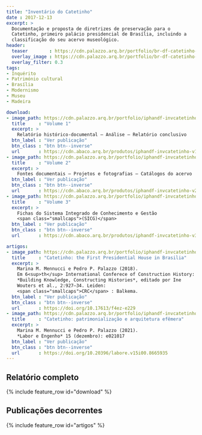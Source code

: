 ```yaml
---
title: "Inventário do Catetinho"
date : 2017-12-13
excerpt: >
  Documentação e proposta de diretrizes de preservação para o
  Catetinho, primeiro palácio presidencial de Brasília, incluindo a
  classificação do seu acervo museológico.
header:
  teaser        : https://cdn.palazzo.arq.br/portfolio/br-df-catetinho-ext-161029-pp-3099-teaser.jpg
  overlay_image : https://cdn.palazzo.arq.br/portfolio/br-df-catetinho-ext-161029-pp-3099.jpg
  overlay_filter: 0.3
tags:
- Inquérito
- Património cultural
- Brasília
- Modernismo
- Museu
- Madeira

download:
- image_path: https://cdn.palazzo.arq.br/portfolio/iphandf-invcatetinho-v1-teaser.jpg
  title     : "Volume 1"
  excerpt: >
    Relatório histórico-documental – Análise – Relatório conclusivo
  btn_label : "Ver publicação"
  btn_class : "btn btn--inverse"
  url       : https://cdn.abaco.arq.br/produtos/iphandf-invcatetinho-v1.pdf
- image_path: https://cdn.palazzo.arq.br/portfolio/iphandf-invcatetinho-v2-teaser.jpg
  title     : "Volume 2"
  excerpt: >
    Fontes documentais – Projetos e fotografias – Catálogos do acervo
  btn_label : "Ver publicação"
  btn_class : "btn btn--inverse"
  url       : https://cdn.abaco.arq.br/produtos/iphandf-invcatetinho-v2.pdf
- image_path: https://cdn.palazzo.arq.br/portfolio/iphandf-invcatetinho-v3-teaser.jpg
  title     : "Volume 3"
  excerpt: >
    Fichas do Sistema Integrado de Conhecimento e Gestão
    <span class="smallcaps">(SICG)</span>
  btn_label : "Ver publicação"
  btn_class : "btn btn--inverse"
  url       : https://cdn.abaco.arq.br/produtos/iphandf-invcatetinho-v3.pdf

artigos:
- image_path: https://cdn.palazzo.arq.br/portfolio/iphandf-invcatetinho-nov-d-4-4-b-2_514.jpg
  title     : "Catetinho: the First Presidential House in Brasilia"
  excerpt: >
    Marina M. Mennucci e Pedro P. Palazzo (2018).
    Em 6<sup>th</sup> International Conferece of Construction History:
    *Building Knowledge, Constructing Histories*, editado por Ine
    Wouters et al., 2:927–34. Leiden:
    <span class="smallcaps">CRC</span> : Balkema.
  btn_label : "Ver publicação"
  btn_class : "btn btn--inverse"
  url       : https://doi.org/10.17613/f4ez-e229
- image_path: https://cdn.palazzo.arq.br/portfolio/iphandf-invcatetinho-github-social-teaser.jpg
  title     : "Catetinho: patrimonialização e arquitetura efêmera"
  excerpt: >
    Marina M. Mennucci e Pedro P. Palazzo (2021).
    *Labor e Engenho* 15 (dezembro): e021017
  btn_label : "Ver publicação"
  btn_class : "btn btn--inverse"
  url       : https://doi.org/10.20396/labore.v15i00.8665935
---
```


## Relatório completo ##

{% include feature_row id="download" %}

## Publicações decorrentes ##

{% include feature_row id="artigos" %}

